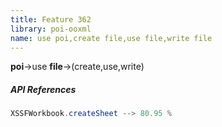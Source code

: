 ```yaml
---
title: Feature 362
library: poi-ooxml
name: use poi,create file,use file,write file
---
```


**poi**->use **file**->(create,use,write) 

##### API References

```java
XSSFWorkbook.createSheet --> 80.95 %
```
